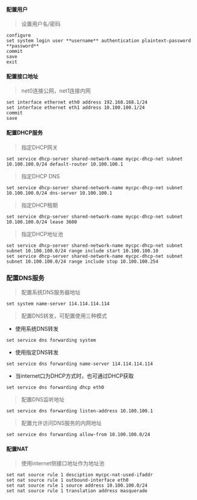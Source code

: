 #### 配置用户
> 设置用户名/密码
```
configure
set system login user **username** authentication plaintext-password **password**
commit
save
exit
```
#### 配置接口地址
> net0连接公网，net1连接内网
```
set interface ethernet eth0 address 192.168.168.1/24
set interface ethernet eth1 address 10.100.100.1/24
commit
save
```
#### 配置DHCP服务
> 指定DHCP网关
```
set service dhcp-server shared-network-name mycpc-dhcp-net subnet 10.100.100.0/24 default-router 10.100.100.1
```
> 指定DHCP DNS
```
set service dhcp-server shared-network-name mycpc-dhcp-net subnet 10.100.100.0/24 dns-server 10.100.100.1
```
> 指定DHCP租期
```
set service dhcp-server shared-network-name mycpc-dhcp-net subnet 10.100.100.0/24 lease 3600
```
> 指定DHCP地址池
```
set service dhcp-server shared-network-name mycpc-dhcp-net subnet subnet 10.100.100.0/24 range include start 10.100.100.10
set service dhcp-server shared-network-name mycpc-dhcp-net subnet subnet 10.100.100.0/24 range include stop 10.100.100.254
```
### 配置DNS服务
> 配置系统DNS服务器地址
```
set system name-server 114.114.114.114
```
> 配置DNS转发，可配置使用三种模式
* 使用系统DNS转发
```
set service dns forwarding system
```
* 使用指定DNS转发
```
set service dns forwarding name-server 114.114.114.114
```
* 当internet口为DHCP方式时，也可通过DHCP获取
```
set service dns forwarding dhcp eth0
```
>配置DNS监听地址
```
set service dns forwarding listen-address 10.100.100.1
```
>配置允许访问DNS服务的内网地址
```
set service dns forwarding allow-from 10.100.100.0/24
```
#### 配置NAT
> 使用internet侧接口地址作为地址池
```
set nat source rule 1 desciption mycpc-nat-used-ifaddr
set nat source rule 1 outbound-interface eth0
set nat source rule 1 source address 10.100.100.0/24
set nat source rule 1 translation address masquerade
```
